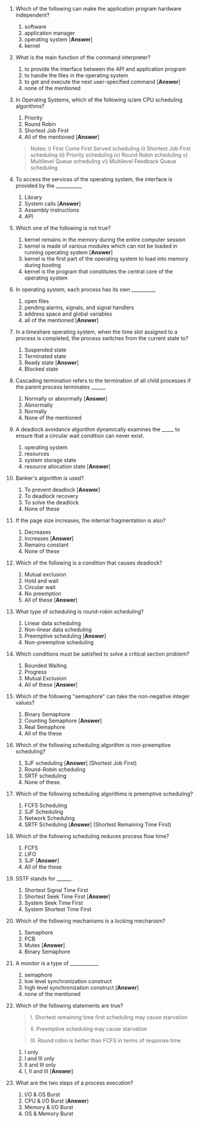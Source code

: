 1. Which of the following can make the application program hardware independent?
    1. software
    2. application manager
    3. operating system [**Answer**]
    4. kernel
2. What is the main function of the command interpreter?
    1. to provide the interface between the API and application program
    2. to handle the files in the operating system
    3. to get and execute the next user-specified command [**Answer**]
    4. none of the mentioned
3. In Operating Systems, which of the following is/are CPU scheduling algorithms?
    1. Priority
    2. Round Robin
    3. Shortest Job First
    4. All of the mentioned [**Answer**]
    > Notes: i) First Come First Served scheduling
ii) Shortest Job First scheduling
iii) Priority scheduling
iv) Round Robin scheduling
v) Multilevel Queue scheduling
vi) Multilevel Feedback Queue scheduling
4. To access the services of the operating system, the interface is provided by the ___________
    1. Library
    2. System calls [**Answer**]
    3. Assembly instructions
    4. API
6. Which one of the following is not true?
    1. kernel remains in the memory during the entire computer session
    2. kernel is made of various modules which can not be loaded in running operating system [**Answer**]
    3. kernel is the first part of the operating system to load into memory during booting
    4. kernel is the program that constitutes the central core of the operating system
12. In operating system, each process has its own __________
    1. open files
    2. pending alarms, signals, and signal handlers
    3. address space and global variables
    4. all of the mentioned [**Answer**]
13. In a timeshare operating system, when the time slot assigned to a process is completed, the process switches from the current state to?
    1. Suspended state
    2. Terminated state
    3. Ready state [**Answer**]
    4. Blocked state
14. Cascading termination refers to the termination of all child processes if the parent process terminates ______
    1. Normally or abnormally [**Answer**]
    2. Abnormally
    3. Normally
    4. None of the mentioned
20. A deadlock avoidance algorithm dynamically examines the _____ to ensure that a circular wait condition can never exist.
    1. operating system
    2. resources
    3. system storage state
    4. resource allocation state [**Answer**]
1. Banker's algorithm is used?
    1. To prevent deadlock [**Answer**]
    1. To deadlock recovery
    1. To solve the deadlock
    1. None of these
18. If the page size increases, the internal fragmentation is also?
    1. Decreases
    2. Increases [**Answer**]
    3. Remains constant
    4. None of these

26. Which of the following is a condition that causes deadlock?
    1. Mutual exclusion
    2. Hold and wait
    3. Circular wait
    4. No preemption
    5. All of these [**Answer**]
2. What type of scheduling is round-robin scheduling?
    1. Linear data scheduling
    1. Non-linear data scheduling
    1. Preemptive scheduling [**Answer**]
    1. Non-preemptive scheduling
3. Which conditions must be satisfied to solve a critical section problem?
    1. Bounded Waiting
    1. Progress
    1. Mutual Exclusion
    1. All of these [**Answer**]
12. Which of the following "semaphore" can take the non-negative integer values?
    1. Binary Semaphore
    1. Counting Semaphore [**Answer**]
    1. Real Semaphore
    1. All of the these
21. Which of the following scheduling algorithm is non-preemptive scheduling?
    1. SJF scheduling [**Answer**] (Shortest Job First)
    1. Round-Robin scheduling
    1. SRTF scheduling
    1. None of these.
2. Which of the following scheduling algorithms is preemptive scheduling?
    1. FCFS Scheduling
    1. SJF Scheduling
    1. Network Scheduling
    1. SRTF Scheduling [**Answer**] (Shortest Remaining Time First)
2. Which of the following scheduling reduces process flow time?
    1. FCFS
    1. LIFO
    1. SJF [**Answer**]
    1. All of the these
2. SSTF stands for ______.
    1. Shortest Signal Time First
    1. Shortest Seek Time First [**Answer**]
    1. System Seek Time First
    1. System Shortest Time First
37. Which of the following mechanisms is a locking mechanism?
    1. Semaphore
    1. PCB
    1. Mutex [**Answer**]
    1. Binary Semaphore
1. A monitor is a type of ____________
    1. semaphore
    1. low level synchronization construct
    1. high level synchronization construct [**Answer**]
    1. none of the mentioned
12. Which of the following statements are true?
    > I. Shortest remaining time first scheduling may cause starvation
    >
    >II. Preemptive scheduling may cause starvation
    >
    >III. Round robin is better than FCFS in terms of response time
    1. I only
    1. I and III only
    1. II and III only
    1. I, II and III [**Answer**]
3. What are the two steps of a process execution?
    1. I/O & OS Burst
    1. CPU & I/O Burst (**Answer**)
    1. Memory & I/O Burst
    1. OS & Memory Burst
